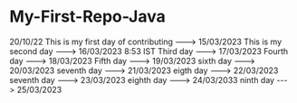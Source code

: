# My-First-Repo-Java
20/10/22
This is my first day of contributing --->  15/03/2023
This is my second day ---> 16/03/2023 8:53 IST
Third day ---> 17/03/2023
Fourth day ---> 18/03/2023
Fifth day ---> 19/03/2023
sixth day ---> 20/03/2023
seventh day ---> 21/03/2023
eigth day ---> 22/03/2023
seventh day ---> 23/03/2023
eighth day ---> 24/03/2033
ninth day ---> 25/03/2023
